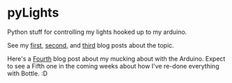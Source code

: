 pyLights
========

Python stuff for controlling my lights hooked up to my arduino. 

See my 
[first](http://blog.joshgordon.net/arduino-control-of-pwm-lights-or-at-least-a-start/),
[second](http://blog.joshgordon.net/lights-pretty-and-colorful/),
and [third](http://blog.joshgordon.net/more-lights/)
blog posts about the topic. 

Here's a [Fourth](http://blog.joshgordon.net/lights-v2-0-coming-soon/) blog post about my mucking about with the Arduino. Expect to see a Fifth one in the coming weeks about how I've re-done everything with Bottle. :D 

